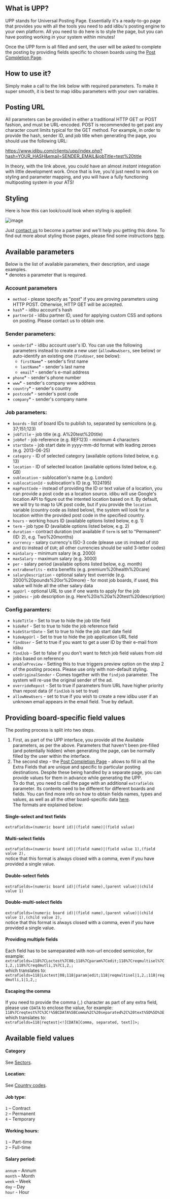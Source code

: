 ## What is UPP?
UPP stands for Universal Posting Page. Essentially it's a ready-to-go page that provides you with all the tools you need to add idibu's posting engine to your own platform. All you need to do here is to style the page, but you can have posting working in your system within minutes!

Once the UPP form is all filled and sent, the user will be asked to complete the posting by providing fields specific to chosen boards using the [Post Completion Page](https://github.com/oneworldmarket/idibu-api/blob/master/posting-api/pcp.md).

## How to use it?
Simply make a call to the link below with required parameters. To make it super smooth, it is best to map idibu parameters with your own variables.

## Posting URL
All parameters can be provided in either a traditional HTTP GET or POST fashion, and must be URL-encoded. POST is recommended to get past any character count limits typical for the GET method. For example, in order to provide the hash, sender ID, and job title when generating the page, you should use the following URL:

https://www.idibu.com/clients/upp/index.php?hash=YOUR_HASH&email=SENDER_EMAIL&jobTitle=test%20title

In theory, with the link above, you could have an almost _instant_ integration with little development work. Once that is live, you'd just need to work on styling and parameter mapping, and you will have a fully functioning multiposting system in your ATS!

## Styling
Here is how this can look/could look when styling is applied:

![image](https://www.evernote.com/shard/s383/sh/282b25e9-2780-49ea-acf7-7575a496a640/1cc19af67c2f681f365f633470598ac8/res/5ba5bfaa-a032-4a40-b5aa-77ca48aa5a5e/skitch.png)

Just [contact us](mailto:good@idibu.com) to become a partner and we'll help you getting this done. To find out more about styling those pages, please find some instructions [here](https://github.com/oneworldmarket/idibu-api/blob/master/UPP/styling.md).

## Available parameters
Below is the list of available parameters, their description, and usage examples.<br/><strong>*</strong> denotes a parameter that is required.

### Account parameters
- `method` - please specify as "post" if you are proving parameters using HTTP POST. Otherwise, HTTP GET will be accepted.
- `hash`* - idibu account's hash
- `partnerId` - idibu partner ID, used for applying custom CSS and options on posting. Please contact us to obtain one.

### Sender parameters:
- `senderId`* - idibu account user's ID. You can use the following parameters instead to create a new user (`allowNewUsers`, see below) or auto-identify an existing one (`findUser`, see below):
   - `firstName`* - sender's first name
   - `lastName`* - sender's last name
   - `email`* - sender's e-mail address
- `phone`* - sender's phone number
- `www`* - sender's company www address
- `country`* - sender's country
- `postcode`* - sender's post code
- `company`* - sender's company name

### Job parameters:
- `boards` - list of board IDs to publish to, separated by semicolons (e.g. 37;151;123)
- `jobTitle` - job title (e.g. A%20test%20title)
- `jobRef` - job reference (e.g. REF123) - minimum 4 characters
- `startDate` - job start date in yyyy-mm-dd format with leading zeroes (e.g. 2013-06-25)
- `category` - ID of selected category (available options listed below, e.g. 13)
- `location` - ID of selected location (available options listed below, e.g. GB)
- `sublocation` - sublocation's name (e.g. London)
- `sublocationId` - sublocation's ID (e.g. 1024195)
- `mapPostCode` - instead of providing the ID or text value of a location, you can provide a post code as a location source. idibu will use Google's location API to figure out the intented location based on it. By default, we will try to map to UK post code, but if you provide the `location` variable (country code as listed below), the system will look for a location within the provided post code in the specified country.
- `hours` - working hours ID (available options listed below, e.g. 1)
- `term` - job type ID (available options listed below, e.g. 2)
- `duration` - contract duration (not available if `term` is set to "Permanent" (ID: 2), e.g. Two%20months)
- `currency` - salary currency's ISO-3 code (please use `US` instead of `USD` and `EU` instead of `EUR`; all other currencies should be valid 3-letter codes)
- `minSalary` - minimum salary (e.g. 2000)
- `maxSalary` - maximum salary (e.g. 3000)
- `per` - salary period (available options listed below, e.g. month)
- `extraBenefits` - extra benefits (e.g. premium%20health%20care)
- `salaryDescription` - optional salary text override (e.g. 2000%20pounds%20or%20more) - for most job boards, if used, this value will hide all the other salary data
- `appUrl` - optional URL to use if one wants to apply for the job
- `jobDesc` - job description (e.g. Here%20is%20a%20test%20description)

### Config paramters:
- `hideTitle` - Set to true to hide the job title field
- `hideRef` - Set to true to hide the job reference field
- `hideStartDate` - Set to true to hide the job start date field
- `hideAppUrl` - Set to true to hide the job application URL field
- `findUser` - Set to true if you want to get a user ID by their e-mail from idibu
- `findJob` - Set to false if you don't want to fetch job field values from old jobs based on reference
- `enablePreview` - Setting this to true triggers preview option on the step 2 of the posting process. Please use only with non-default styling.
- `useOriginalSender` - Comes together with the `findjob` parameter. The system will re-use the original sender of the ad.
- `overrideRepost` - Set to true if parameters from URL have higher priority than repost data (if `findJob` is set to true)
- `allowNewUsers` - set to true if you wish to create a new idibu user if an unknown email appears in the email field. True by default.

## Providing board-specific field values
The posting process is split into two steps. 

1. First, as part of the UPP interface, you provide all the Available parameters, as per the above. Parameters that haven't been pre-filled (and potentially hidden) when generating the page, can be normally filled by the user within the interface.
2. The second step - the [Post Completion Page](https://github.com/oneworldmarket/idibu-api/blob/master/posting-api/pcp.md) - allows to fill in all the Extra Fields that are unique and specific to particular posting destinations. Despite these being handled by a separate page, you can provide values for them in advance while generating the UPP.<br/>To do that, you need to call the page with an additional `extrafields` parameter. Its contents need to be different for different boards and fields. You can find more info on how to obtain fields names, types and values, as well as all the other board-specific data [here](https://github.com/oneworldmarket/idibu-api/blob/master/posting-api/board-specific-fields.md).<br/>The formats are explained below:

#### Single-select and text fields
`extrafields=(numeric board id)|(field name)|(field value)`

#### Multi-select fields
`extrafields=(numeric board id)|(field name)|(field value 1),(field value 2),`<br/>
notice that this format is always closed with a comma, even if you have provided a single value.

#### Double-select fields
`extrafields=(numeric board id)|(field name),(parent value)|(child value 1)`

#### Double-multi-select fields
`extrafields=(numeric board id)|(field name),(parent value)|(child value 1),(child value 2),`<br/>
notice that this format is always closed with a comma, even if you have provided a single value.

#### Providing multiple fields
Each field has to be sameparated with non-url encoded semicolon, for example:<br/>
`extrafields=118%7CLoctest%7C08;118%7Cparam%7Cedit;118%7Creqmultisel%7C1,2,;118%7Creqdmutli,1%7C1,2,;`<br/>
which translates to:<br/>
`extrafields=118|Loctest|08;118|param|edit;118|reqmultisel|1,2,;118|reqdmutli,1|1,2,;`

#### Escaping the comma
If you need to provide the comma (`,`) character as part of any extra field, please use `CDATA` to enclose the value, for example:<br/>
`118%7Creqtest%7C%3C!%5BCDATA%5BComma%2C%20separated%2C%20text%5D%5D%3E`<br/>
which translates to:<br/>
`extrafields=118|reqtest|<![CDATA[Comma, separated, text]]>;`

## Available field values

#### Category
See [Sectors](https://github.com/oneworldmarket/idibu-api/blob/master/posting-api/Sector-and-locations.md#sectors).

#### Location:
See [Country codes](https://github.com/oneworldmarket/idibu-api/blob/master/posting-api/Sector-and-locations.md#country-codes).

#### Job type:
`1` – Contract<br/>
`2` – Permanent<br/>
`4` – Temporary

#### Working hours:
`1` – Part-time<br/>
`2` – Full-time

#### Salary period:
`annum` – Annum<br/>
`month` – Month<br/>
`week` – Week<br/>
`day` – Day<br/>
`hour` - Hour
